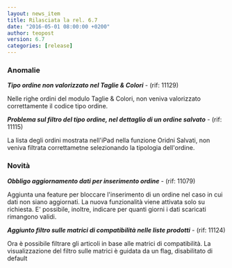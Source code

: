 ```yaml
---
layout: news_item
title: Rilasciata la rel. 6.7
date: "2016-05-01 08:00:00 +0200"
author: teopost
version: 6.7
categories: [release]
---
```


### Anomalie

**_Tipo ordine non valorizzato nel Taglie & Colori_** - (rif: 11129)

Nelle righe ordini del modulo Taglie & Colori, non veniva valorizzato correttamente il codice tipo ordine.

**_Problema sul filtro del tipo ordine, nel dettaglio di un ordine salvato_** - (rif: 11115)

La lista degli ordini mostrata nell'iPad nella funzione Oridni Salvati, non veniva filtrata correttametne selezionando la tipologia dell'ordine.

### Novità

**_Obbligo aggiornamento dati per inserimento ordine_** - (rif: 11079)

Aggiunta una feature per bloccare l'inserimento di un ordine nel caso in cui dati non siano aggiornati. La nuova funzionalità viene attivata solo su richiesta.
E' possibile, inoltre, indicare per quanti giorni i dati scaricati rimangono validi.

**_Aggiunto filtro sulle matrici di compatibilità nelle liste prodotti_** - (rif: 11124)

Ora è possibile filtrare gli articoli in base alle matrici di compatibilità.
La visualizzazione del filtro sulle matrici è guidata da un flag, disabilitato di default
